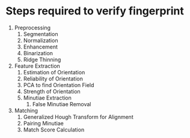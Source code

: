 # Steps required to verify fingerprint

1. Preprocessing
   1. Segmentation
   2. Normalization
   3. Enhancement
   4. Binarization
   5. Ridge Thinning
2. Feature Extraction
   1. Estimation of Orientation
   2. Reliability of Orientation
   3. PCA to find Orientation Field
   4. Strength of Orientation
   5. Minutiae Extraction
      1. False Minutiae Removal
3. Matching
   1. Generalized Hough Transform for Alignment
   2. Pairing Minutiae
   3. Match Score Calculation